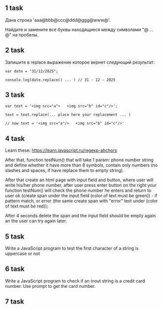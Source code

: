 ## 1 task

Дана строка 'aaa@bbb@ccc@ddd@ggg@www@'. 

Найдите и замените все буквы находящиеся между символами "@ ... @" на пробелы.

## 2 task

Запишите в replace выражение которое вернет следующий результат:

```
var date = "31/12/2025";

console.log(date.replace() ... ) // 31 - 12 - 2025
```

## 3 task

```
var text = '<img src="a">   <img src="b" id="c"/>';

text = text.replace(... place here your replacement ... )

// now text = '<img src="a"/>   <img src="b" id="c"/>'
```

## 4 task

Learn these: 
https://learn.javascript.ru/regexp-ahchors

After that, function testNum() that will take 1 param: phone number string and define whether it have more than 8 symbols, 
contain only numbers (no slashes and spaces, if have replace them to empty string).

After that create an html page with input field and button, where user will write his/her phone number, 
after user press enter button on the right your function testNum() will check the phone number he enters 
and return to user ok (create span under the input field (color of text must be green)) - if pattern match, 
or error (the same create span with "error" text under (color of text must be red));

After 4 seconds delete the span and the input field should be empty again an the user can try again later.


## 5 task

Write a JavaScript program to test the first character of a string is uppercase or not

## 6 task

Write a JavaScript program to check if an inout string is a credit card number. Use prompt to get the card number.

## 7 task

